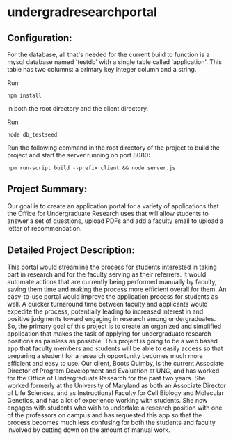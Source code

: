 # undergradresearchportal


## Configuration: 
For the database, all that's needed for the current build to function is a mysql database named 'testdb' with a single table called 'application'. This table has two columns: a primary key integer column and a string.

Run
```
npm install
```
in both the root directory and the client directory.

Run
```
node db_testseed
```

Run the following command in the root directory of the project to build the project and start the server running on port 8080: 

```
npm run-script build --prefix client && node server.js
```

## Project Summary:

Our goal is to create an application portal for a variety of applications that the Office for Undergraduate Research uses that will allow students to answer a set of questions, upload PDFs and add a faculty email to upload a letter of recommendation.

 
## Detailed Project Description:

This portal would streamline the process for students interested in taking part in research and for the faculty serving as their referrers. It would automate actions that are currently being performed manually by faculty, saving them time and making the process more efficient overall for them. An easy-to-use portal would improve the application process for students as well. A quicker turnaround time between faculty and applicants would expedite the process, potentially leading to increased interest in and positive judgments toward engaging in research among undergraduates. So, the primary goal of this project is to create an organized and simplified application that makes the task of applying for undergraduate research positions as painless as possible. This project is going to be a web based app that faculty members and students will be able to easily access so that preparing a student for a research opportunity becomes much more efficient and easy to use. Our client, Boots Quimby, is the current Associate Director of Program Development and Evaluation at UNC, and has worked for the Office of Undergraduate Research for the past two years. She worked formerly at the University of Maryland as both an Associate Director of Life Sciences, and as Instructional Faculty for Cell Biology and Molecular Genetics, and has a lot of experience working with students. She now engages with students who wish to undertake a research position with one of the professors on campus and has requested this app so that the process becomes much less confusing for both the students and faculty involved by cutting down on the amount of manual work.